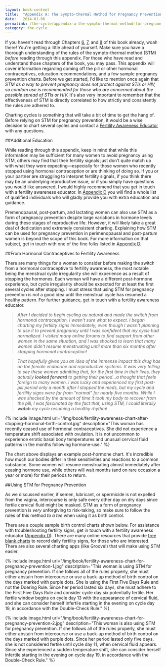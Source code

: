 ```yaml
---
layout: book-content
title:  "Appendix A: The Sympto-thermal Method for Pregnancy Prevention"
date:   2014-01-06
permalink: /the-cycle/appendix-a-the-sympto-thermal-method-for-pregnancy-prevention
category: the-cycle
---
```


If you haven't read through Chapters <a class="text-link" href="/the-cycle/chapter-6-hormone-changes-and-fertility-signals">6</a>, <a class="text-link" href="/the-cycle/chapter-7-the-rules-of-the-sympto-thermal-method">7</a>, and <a class="text-link" href="/the-cycle/chapter-8-checking-fertility-signs-how-to">8</a> of this book already, woah there! You're getting a little ahead of yourself. Make sure you have a thorough understanding of the rules of the sympto-thermal method (STM) _before_ reading through this appendix. For those who have read and understand those chapters of the book, you may pass. This appendix will cover information regarding coming off the pill or other hormonal contraceptives, education recommendations, and a few sample pregnancy prevention charts. Before we get started, I'd like to mention once again that _STM as a way to prevent pregnancy does not protect against STIs or HIV, so condom use is recommended for those who are concerned about the possible spread of STIs or HIV._ It's also very important to remember that the effectiveness of STM is directly correlated to how strictly and consistently the rules are adhered to.

Charting cycles is something that will take a bit of time to get the hang of. Before relying on STM for pregnancy prevention, it would be a wise decision to chart several cycles and contact a <a class="text-link" href="/the-cycle/appendix-d-fertility-awareness-and-menstrual-health-resources">Fertility Awareness Educator</a> with any questions.


##Additional Education


While reading through this appendix, keep in mind that while this information may be sufficient for many women to avoid pregnancy using STM, others may find that their fertility signals just don't quite match up with what they were expecting&mdash;especially for those women who recently stopped using hormonal contraception or are thinking of doing so. If you or your partner are struggling to interpret fertility signals, if you think there may be an underlying reproductive issue, or if you simply have questions you would like answered, I would highly recommend that you get in touch with a fertility awareness educator. In <a class="text-link" href="/the-cycle/appendix-d-fertility-awareness-and-menstrual-health-resources">Appendix D</a> you will find a whole list of qualified individuals who will gladly provide you with extra education and guidance. 

Premenopausal, post-partum, and lactating women can also use STM as a form of pregnancy prevention despite large variations in hormone levels during these stages of reproductive life. However, it will likely take a great deal of dedication and extremely consistent charting. Explaining how STM can be used for pregnancy prevention in perimenopausal and post-partum women is beyond the scope of this book. For more information on that subject, get in touch with one of the fine folks listed in <a class="text-link" href="/the-cycle/appendix-d-fertility-awareness-and-menstrual-health-resources">Appendix D</a>.


##From Hormonal Contraceptives to Fertility Awareness


There are many things for a woman to consider before making the switch from a hormonal contraceptive to fertility awareness, the most notable being the menstrual cycle irregularity she will experience as a result of stopping the hormones. Each woman will have a different post-hormone experience, but cycle irregularity should be expected for at least the first several cycles after stopping. I must stress that using STM for pregnancy prevention is _not_ a good idea until the menstrual cycle has resumed a healthy pattern. For further guidance, get in touch with a fertility awareness educator.

>_After I decided to begin cycling au natural and made the switch from hormonal contraception, I wasn't sure what to expect. I began charting my fertility signs immediately, even though I wasn't planning to use it to prevent pregnancy until I was confident that my cycle had normalized. I visited many online forums to find support from other women in the same situation, and I was shocked to learn that many women didn't resume menstruating until more than six months after stopping hormonal contraception!_

>_That hopefully gives you an idea of the immense impact this drug has on the female endocrine and reproductive systems. It was very telling to see these women admitting that, for the first time in their lives, they actually **looked forward** to getting their period...a thought that feels foreign to many women. I was lucky and experienced my first post-pill period only a month after I stopped the meds, but my cycle and fertility signs were far from "normal" for nearly five months. While I was shocked by the amount of time it took my body to recover from the pill, I was fascinated by the fact that, using STM, I could literally **watch** my cycle resuming a healthy rhythm!_


{% include image.html url="/img/book/fertility-awareness-chart-after-stopping-hormonal-birth-control.jpg" description="This woman has recently ceased use of hormonal contraceptives. She did not experience a temperature shift associated with ovulation. It is not uncommon to experience erratic basal body temperatures and unusual cervical fluid patterns in the months following hormone-use." %}


The chart above displays an example post-hormone chart. It's incredible how much our bodies differ in their sensitivities and reactions to a common substance. Some women will resume menstruating almost immediately after ceasing hormone use, while others will wait months (and on rare occasion a year or more) for their periods to return. 


##Using STM for Pregnancy Prevention
 

As we discussed earlier, if semen, lubricant, or spermicide is not expelled from the vagina, intercourse is only safe every other day on dry days since fertile cervical fluid might be masked. STM as a form of pregnancy prevention is _very_ unforgiving to risk-taking, so make sure to follow the rules of this method _to a tee_ when using it as birth control. 

There are a couple sample birth control charts shown below. For assistance with troubleshooting fertility signs, get in touch with a fertility awareness educator (<a class="text-link" href="/the-cycle/appendix-d-fertility-awareness-and-menstrual-health-resources">Appendix D</a>). There are many online resources that provide <a class="text-link" target="_blank" href="http://holistichormonalhealth.com/charts/">free blank charts</a> to record daily fertility signs, for those who are interested. There are also several charting apps (like Groove!) that will make using STM easier.


{% include image.html url="/img/book/fertility-awareness-chart-for-pregnancy-prevention-1.jpg" description="This woman is using STM for pregnancy prevention. If she follows all of the rules properly, she must either abstain from intercourse or use a back-up method of birth control on the days marked with purple dots. She is using the First Five Days Rule and not the Doering Rule. Since her period lasted six days, she must adhere to the First Five Days Rule and consider cycle day six potentially fertile. Her fertile window begins on cycle day 13 with the appearance of cervical fluid, and she can consider herself infertile starting in the evening on cycle day 19, in accordance with the Double-Check Rule." %}


{% include image.html url="/img/book/fertility-awareness-chart-for-pregnancy-prevention-2.jpg" description="This woman is also using STM for pregnancy prevention. If she follows all of the rules properly, she must either abstain from intercourse or use a back-up method of birth control on the days marked with purple dots. Since her period lasted only five days, she is not considered fertile until cycle day 11, when cervical fluid appears. Since she experienced a sudden temperature shift, she can consider herself infertile starting in the evening on cycle day 19, in accordance with the Double-Check Rule." %}
